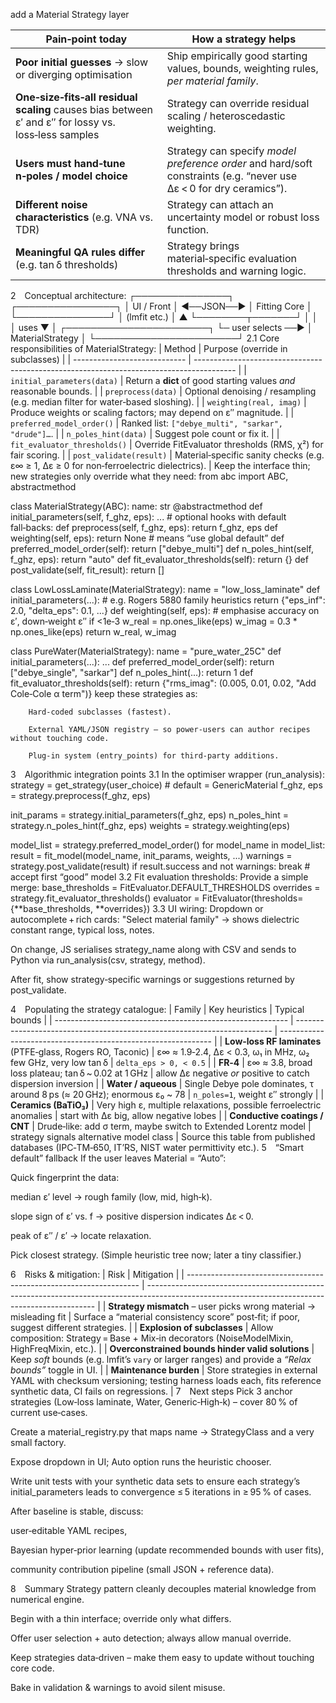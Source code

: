 add a Material Strategy layer

| Pain‑point today                                                                                     | How a strategy helps                                                                                                |
| ---------------------------------------------------------------------------------------------------- | ------------------------------------------------------------------------------------------------------------------- |
| **Poor initial guesses** → slow or diverging optimisation                                            | Ship empirically good starting values, bounds, weighting rules, *per material family*.                              |
| **One‑size‑fits‑all residual scaling** causes bias between ε′ and ε″ for lossy vs. loss‑less samples | Strategy can override residual scaling / heteroscedastic weighting.                                                 |
| **Users must hand‑tune n‑poles / model choice**                                                      | Strategy can specify *model preference order* and hard/soft constraints (e.g. “never use Δε < 0 for dry ceramics”). |
| **Different noise characteristics** (e.g. VNA vs. TDR)                                               | Strategy can attach an uncertainty model or robust loss function.                                                   |
| **Meaningful QA rules differ** (e.g. tan δ thresholds)                                               | Strategy brings material‑specific evaluation thresholds and warning logic.                                          |

2 Conceptual architecture:
┌───────────────┐            ┌────────────────┐
│  UI / Front   │ ◀──JSON──▶ │  Fitting Core  │
└───────────────┘            │   (lmfit etc.) │
          ▲                  └────────┬───────┘
          │                           │
          │                 uses      ▼
          │                   ┌───────────────────────┐
          └─ user selects ──▶ │   MaterialStrategy    │
                              └───────────────────────┘
2.1 Core responsibilities of MaterialStrategy:
| Method                       | Purpose (override in subclasses)                                                         |
| ---------------------------- | ---------------------------------------------------------------------------------------- |
| `initial_parameters(data)`   | Return a **dict** of good starting values *and* reasonable bounds.                       |
| `preprocess(data)`           | Optional denoising / resampling (e.g. median filter for water‑based sloshing).           |
| `weighting(real, imag)`      | Produce weights or scaling factors; may depend on ε″ magnitude.                          |
| `preferred_model_order()`    | Ranked list: `["debye_multi", "sarkar", "drude"]…`.                                      |
| `n_poles_hint(data)`         | Suggest pole count or fix it.                                                            |
| `fit_evaluator_thresholds()` | Override FitEvaluator thresholds (RMS, χ²) for fair scoring.                             |
| `post_validate(result)`      | Material‑specific sanity checks (e.g. ε∞ ≥ 1, ∆ε ≥ 0 for non‑ferroelectric dielectrics). |
Keep the interface thin; new strategies only override what they need:
from abc import ABC, abstractmethod

class MaterialStrategy(ABC):
    name: str
    @abstractmethod
    def initial_parameters(self, f_ghz, eps): ...
    # optional hooks with default fall‑backs:
    def preprocess(self, f_ghz, eps): return f_ghz, eps
    def weighting(self, eps): return None       # means “use global default”
    def preferred_model_order(self): return ["debye_multi"]
    def n_poles_hint(self, f_ghz, eps): return "auto"
    def fit_evaluator_thresholds(self): return {}
    def post_validate(self, fit_result): return []

class LowLossLaminate(MaterialStrategy):
    name = "low_loss_laminate"
    def initial_parameters(...):
        # e.g. Rogers 5880 family heuristics
        return {"eps_inf": 2.0, "delta_eps": 0.1, ...}
    def weighting(self, eps):
        # emphasise accuracy on ε′, down‑weight ε″ if <1e‑3
        w_real = np.ones_like(eps)
        w_imag = 0.3 * np.ones_like(eps)
        return w_real, w_imag

class PureWater(MaterialStrategy):
    name = "pure_water_25C"
    def initial_parameters(...): ...
    def preferred_model_order(self): return ["debye_single", "sarkar"]
    def n_poles_hint(...): return 1
    def fit_evaluator_thresholds(self):
        return {"rms_imag": (0.005, 0.01, 0.02, "Add Cole‑Cole α term")}
        keep these strategies as:

        Hard‑coded subclasses (fastest).

        External YAML/JSON registry – so power‑users can author recipes without touching code.

        Plug‑in system (entry_points) for third‑party additions.

3 Algorithmic integration points
3.1 In the optimiser wrapper (run_analysis):
strategy = get_strategy(user_choice)           # default = GenericMaterial
f_ghz, eps = strategy.preprocess(f_ghz, eps)

init_params   = strategy.initial_parameters(f_ghz, eps)
n_poles_hint  = strategy.n_poles_hint(f_ghz, eps)
weights       = strategy.weighting(eps)

model_list = strategy.preferred_model_order()
for model_name in model_list:
    result = fit_model(model_name, init_params, weights, ...)
    warnings = strategy.post_validate(result)
    if result.success and not warnings:
        break                                   # accept first “good” model
3.2 Fit evaluation thresholds:
Provide a simple merge:
base_thresholds = FitEvaluator.DEFAULT_THRESHOLDS
overrides = strategy.fit_evaluator_thresholds()
evaluator = FitEvaluator(thresholds={**base_thresholds, **overrides})
3.3 UI wiring:
Dropdown or autocomplete + rich cards:
"Select material family" → shows dielectric constant range, typical loss, notes.

On change, JS serialises strategy_name along with CSV and sends to Python via run_analysis(csv, strategy, method).

After fit, show strategy‑specific warnings or suggestions returned by post_validate.

4 Populating the strategy catalogue:
| Family                                                     | Key heuristics                                                           | Typical bounds                                                |
| ---------------------------------------------------------- | ------------------------------------------------------------------------ | ------------------------------------------------------------- |
| **Low‑loss RF laminates** (PTFE‑glass, Rogers RO, Taconic) | ε∞ ≈ 1.9‑2.4, Δε < 0.3, ω₁ in MHz, ω₂ few GHz, very low tan δ            | `delta_eps > 0, < 0.5`                                        |
| **FR‑4**                                                   | ε∞ ≈ 3.8, broad loss plateau; tan δ \~ 0.02 at 1 GHz                     | allow Δε negative *or* positive to catch dispersion inversion |
| **Water / aqueous**                                        | Single Debye pole dominates, τ around 8 ps (≈ 20 GHz); enormous ε₀ \~ 78 | `n_poles=1`, weight ε″ strongly                               |
| **Ceramics (BaTiO₃)**                                      | Very high ε, multiple relaxations, possible ferroelectric anomalies      | start with Δε big, allow negative lobes                       |
| **Conductive coatings / CNT**                              | Drude‑like: add σ term, maybe switch to Extended Lorentz model           | strategy signals alternative model class                      |
Source this table from published databases (IPC‑TM‑650, IT’RS, NIST water permittivity etc.).
5 “Smart default” fallback
If the user leaves Material = “Auto”:

Quick fingerprint the data:

median ε′ level → rough family (low, mid, high‑k).

slope sign of ε′ vs. f → positive dispersion indicates Δε < 0.

peak of ε″ / ε′ → locate relaxation.

Pick closest strategy.
(Simple heuristic tree now; later a tiny classifier.)

6 Risks & mitigation:
| Risk                                                               | Mitigation                                                                                                                                      |
| ------------------------------------------------------------------ | ----------------------------------------------------------------------------------------------------------------------------------------------- |
| **Strategy mismatch** – user picks wrong material → misleading fit | Surface a “material consistency score” post‑fit; if poor, suggest different strategies.                                                         |
| **Explosion of subclasses**                                        | Allow composition: Strategy = Base + Mix‑in decorators (NoiseModelMixin, HighFreqMixin, etc.).                                                  |
| **Overconstrained bounds hinder valid solutions**                  | Keep *soft* bounds (e.g. lmfit’s `vary` or larger ranges) and provide a *“Relax bounds”* toggle in UI.                                          |
| **Maintenance burden**                                             | Store strategies in external YAML with checksum versioning; testing harness loads each, fits reference synthetic data, CI fails on regressions. |
7 Next steps
Pick 3 anchor strategies (Low‑loss laminate, Water, Generic‑High‑k) – cover 80 % of current use‑cases.

Create a material_registry.py that maps name → StrategyClass and a very small factory.

Expose dropdown in UI; Auto option runs the heuristic chooser.

Write unit tests with your synthetic data sets to ensure each strategy’s initial_parameters leads to convergence ≤ 5 iterations in ≥ 95 % of cases.

After baseline is stable, discuss:

user‑editable YAML recipes,

Bayesian hyper‑prior learning (update recommended bounds with user fits),

community contribution pipeline (small JSON + reference data).

8 Summary
Strategy pattern cleanly decouples material knowledge from numerical engine.

Begin with a thin interface; override only what differs.

Offer user selection + auto detection; always allow manual override.

Keep strategies data‑driven – make them easy to update without touching core code.

Bake in validation & warnings to avoid silent misuse.
